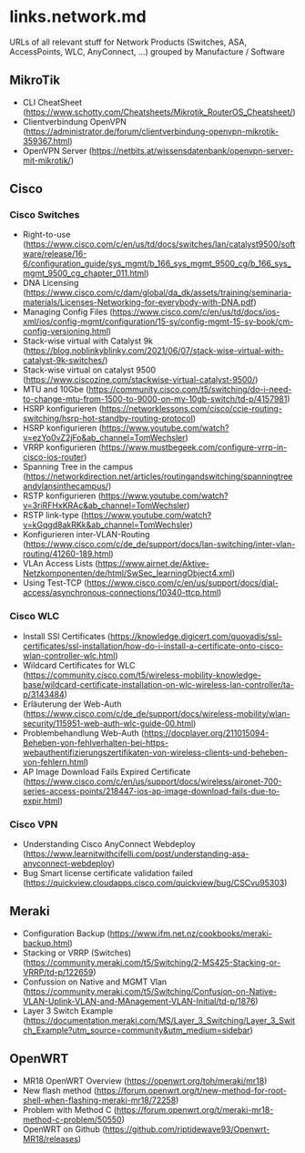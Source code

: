 # links.network.md
URLs of all relevant stuff for Network Products (Switches, ASA, AccessPoints, WLC, AnyConnect, ...) grouped by Manufacture / Software

## MikroTik
 - CLI CheatSheet (https://www.schotty.com/Cheatsheets/Mikrotik_RouterOS_Cheatsheet/)
 - Clientverbindung OpenVPN (https://administrator.de/forum/clientverbindung-openvpn-mikrotik-359367.html)
 - OpenVPN Server (https://netbits.at/wissensdatenbank/openvpn-server-mit-mikrotik/)
  
## Cisco
### Cisco Switches
 - Right-to-use (https://www.cisco.com/c/en/us/td/docs/switches/lan/catalyst9500/software/release/16-6/configuration_guide/sys_mgmt/b_166_sys_mgmt_9500_cg/b_166_sys_mgmt_9500_cg_chapter_011.html)
 - DNA Licensing (https://www.cisco.com/c/dam/global/da_dk/assets/training/seminaria-materials/Licenses-Networking-for-everybody-with-DNA.pdf)
 - Managing Config Files (https://www.cisco.com/c/en/us/td/docs/ios-xml/ios/config-mgmt/configuration/15-sy/config-mgmt-15-sy-book/cm-config-versioning.html)
 - Stack-wise virtual with Catalyst 9k (https://blog.noblinkyblinky.com/2021/06/07/stack-wise-virtual-with-catalyst-9k-switches/)
 - Stack-wise virtual on catalyst 9500 (https://www.ciscozine.com/stackwise-virtual-catalyst-9500/)
 - MTU and 10Gbe (https://community.cisco.com/t5/switching/do-i-need-to-change-mtu-from-1500-to-9000-on-my-10gb-switch/td-p/4157981)
 - HSRP konfigurieren (https://networklessons.com/cisco/ccie-routing-switching/hsrp-hot-standby-routing-protocol)
 - HSRP konfigurieren (https://www.youtube.com/watch?v=ezYo0vZ2jFo&ab_channel=TomWechsler)
 - VRRP konfigurieren (https://www.mustbegeek.com/configure-vrrp-in-cisco-ios-router)
 - Spanning Tree in the campus (https://networkdirection.net/articles/routingandswitching/spanningtreeandvlansinthecampus/)
 - RSTP konfigurieren (https://www.youtube.com/watch?v=3riRFHxKRAc&ab_channel=TomWechsler)
 - RSTP link-type (https://www.youtube.com/watch?v=kGqgd8akRKk&ab_channel=TomWechsler)
 - Konfigurieren inter-VLAN-Routing (https://www.cisco.com/c/de_de/support/docs/lan-switching/inter-vlan-routing/41260-189.html)
 - VLAn Access Lists (https://www.airnet.de/Aktive-Netzkomponenten/de/html/SwSec_learningObject4.xml)
 - Using Test-TCP (https://www.cisco.com/c/en/us/support/docs/dial-access/asynchronous-connections/10340-ttcp.html)

### Cisco WLC
 - Install SSl Certificates (https://knowledge.digicert.com/quovadis/ssl-certificates/ssl-installation/how-do-i-install-a-certificate-onto-cisco-wlan-controller-wlc.html)
 - Wildcard Certificates for WLC (https://community.cisco.com/t5/wireless-mobility-knowledge-base/wildcard-certificate-installation-on-wlc-wireless-lan-controller/ta-p/3143484)
 - Erläuterung der Web-Auth (https://www.cisco.com/c/de_de/support/docs/wireless-mobility/wlan-security/115951-web-auth-wlc-guide-00.html)
 - Problembehandlung Web-Auth (https://docplayer.org/211015094-Beheben-von-fehlverhalten-bei-https-webauthentifizierungszertifikaten-von-wireless-clients-und-beheben-von-fehlern.html)
 - AP Image Download Fails Expired Certificate (https://www.cisco.com/c/en/us/support/docs/wireless/aironet-700-series-access-points/218447-ios-ap-image-download-fails-due-to-expir.html)

### Cisco VPN
 - Understanding Cisco AnyConnect Webdeploy (https://www.learnitwithcifelli.com/post/understanding-asa-anyconnect-webdeploy)
 - Bug Smart license certificate validation failed (https://quickview.cloudapps.cisco.com/quickview/bug/CSCvu95303)

## Meraki 
 - Configuration Backup (https://www.ifm.net.nz/cookbooks/meraki-backup.html)
 - Stacking or VRRP (Switches) (https://community.meraki.com/t5/Switching/2-MS425-Stacking-or-VRRP/td-p/122659)
 - Confussion on Native and MGMT Vlan (https://community.meraki.com/t5/Switching/Confusion-on-Native-VLAN-Uplink-VLAN-and-MAnagement-VLAN-Initial/td-p/1876)
 - Layer 3 Switch Example (https://documentation.meraki.com/MS/Layer_3_Switching/Layer_3_Switch_Example?utm_source=community&utm_medium=sidebar)

## OpenWRT
 - MR18 OpenWRT Overview (https://openwrt.org/toh/meraki/mr18)
 - New flash method (https://forum.openwrt.org/t/new-method-for-root-shell-when-flashing-meraki-mr18/72258)
 - Problem with Method C (https://forum.openwrt.org/t/meraki-mr18-method-c-problem/50550)
 - OpenWRT on Github (https://github.com/riptidewave93/Openwrt-MR18/releases)